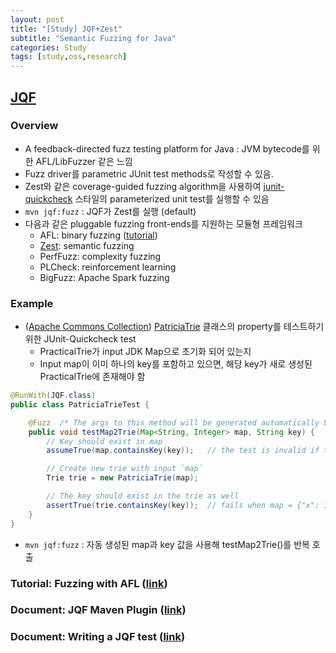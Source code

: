 ```yaml
---
layout: post
title: "[Study] JQF+Zest"
subtitle: "Semantic Fuzzing for Java"
categories: Study
tags: [study,oss,research]
---
```


## [JQF](https://github.com/rohanpadhye/JQF)

### Overview
* A feedback-directed fuzz testing platform for Java : JVM bytecode를 위한 AFL/LibFuzzer 같은 느낌
* Fuzz driver를 parametric JUnit test methods로 작성할 수 있음.
* Zest와 같은 coverage-guided fuzzing algorithm을 사용하여 [junit-quickcheck](https://github.com/pholser/junit-quickcheck) 스타일의 parameterized unit test를 실행할 수 있음
* `mvn jqf:fuzz` : JQF가 Zest를 실행 (default)
* 다음과 같은 pluggable fuzzing front-ends를 지원하는 모듈형 프레임워크
  * AFL: binary fuzzing ([tutorial](https://github.com/rohanpadhye/jqf/wiki/Fuzzing-with-AFL))
  * [Zest](https://rohan.padhye.org/files/zest-issta19.pdf): semantic fuzzing
  * PerfFuzz: complexity fuzzing
  * PLCheck: reinforcement learning
  * BigFuzz: Apache Spark fuzzing

### Example
* ([Apache Commons Collection](https://commons.apache.org/proper/commons-collections/)) [PatriciaTrie](https://commons.apache.org/proper/commons-collections/apidocs/org/apache/commons/collections4/trie/PatriciaTrie.html) 클래스의 property를 테스트하기 위한 JUnit-Quickcheck test
  * PracticalTrie가 input JDK Map으로 초기화 되어 있는지
  * Input map이 이미 하나의 key를 포함하고 있으면, 해당 key가 새로 생성된 PracticalTrie에 존재해야 함
```java
@RunWith(JQF.class)
public class PatriciaTrieTest {

    @Fuzz  /* The args to this method will be generated automatically by JQF */
    public void testMap2Trie(Map<String, Integer> map, String key) {
        // Key should exist in map
        assumeTrue(map.containsKey(key));   // the test is invalid if this predicate is not true

        // Create new trie with input `map`
        Trie trie = new PatriciaTrie(map);

        // The key should exist in the trie as well
        assertTrue(trie.containsKey(key));  // fails when map = {"x": 1, "x\0": 2} and key = "x"
    }
}
```  
* `mvn jqf:fuzz` : 자동 생성된 map과 key 값을 사용해 testMap2Trie()를 반복 호출
  
### Tutorial: Fuzzing with AFL ([link](https://github.com/rohanpadhye/jqf/wiki/Fuzzing-with-AFL))


### Document: JQF Maven Plugin ([link](https://github.com/rohanpadhye/JQF/wiki/JQF-Maven-Plugin))

### Document: Writing a JQF test ([link](https://github.com/rohanpadhye/JQF/wiki/Writing-a-JQF-test))
